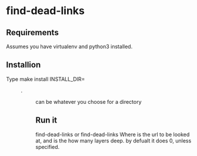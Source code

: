# find-dead-links

## Requirements

Assumes you have virtualenv and python3 installed.

## Installion

Type make install INSTALL_DIR=<dir>. <dir> can be whatever you choose for a directory

## Run it

find-dead-links <url>
or
find-dead-links <depth> <url>
Where <url> is the url to be looked at, and <depth> is the how many layers deep. by defualt it does 0, unless specified.
